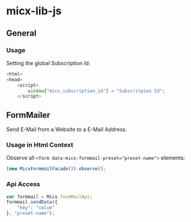 # micx-lib-js

## General

### Usage

Setting the global Subscription Id:

```javascript
<html>
<head>
    <script>
        window["micx_subscription_id"] = "Subscritpion Id";
    </script>

```

## FormMailer

Send E-Mail from a Website to a E-Mail Address.

### Usage in Html Context

Observe all `<form data-micx-formmail-preset="preset-name">` elements:

```javascript
(new MicxFormmailFacade()).observe();
```

### Api Access

```javascript
var formmail = Micx.formMailApi;
formmail.sendData({
    "key": "value"
}, "preset-name");      
```
